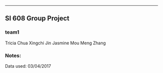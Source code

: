 ------
SI 608 Group Project
------

### team1
Tricia Chua
Xingchi Jin
Jasmine Mou
Meng Zhang

### Notes:
Data used: 03/04/2017
